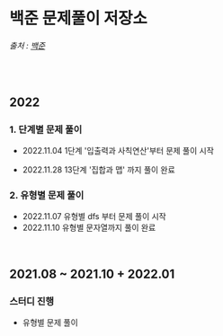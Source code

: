 # 백준 문제풀이 저장소   
###### 출처 : [백준](https://www.acmicpc.net/)    

<br>    

## 2022   

### 1. 단계별 문제 풀이      
- 2022.11.04 1단계 '입출력과 사칙연산'부터 문제 풀이 시작       

- 2022.11.28 13단계 '집합과 맵' 까지 풀이 완료      

### 2. 유형별 문제 풀이      

- 2022.11.07 유형별 dfs 부터 문제 풀이 시작        
- 2022.11.10 유형별 문자열까지 풀이 완료      
       

<br>    

## 2021.08 ~ 2021.10 + 2022.01   

### 스터디 진행   
- 유형별 문제 풀이  
